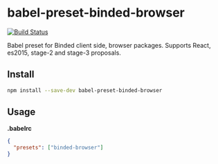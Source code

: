# babel-preset-binded-browser

[![Build Status](https://travis-ci.org/binded/babel-preset-binded-browser.svg?branch=master)](https://travis-ci.org/binded/babel-preset-binded-browser)

Babel preset for Binded client side, browser packages. Supports React,
es2015, stage-2 and stage-3 proposals.

## Install

```bash
npm install --save-dev babel-preset-binded-browser
```

## Usage

**.babelrc**

```json
{
  "presets": ["binded-browser"]
}
```